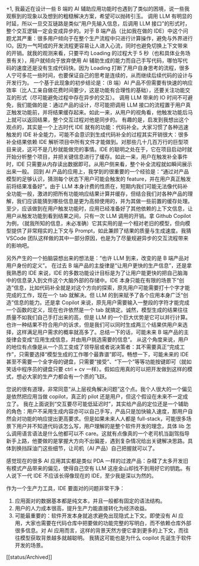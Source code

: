 +1, 我最近在设计一些 B 端的 AI 辅助应用功能时也遇到了类似的困境，说一些我观察到的现象以及想到的粗糙解决方案，希望可以抛砖引玉。
调用 LLM 有明显的时延，所以一旦交互链路是类似“用户先输入信息，后调用 LLM 接口”的形式时，整个交互逻辑一定会变成异步的。对于 B 端产品（比如我在做的 IDE）中这个问题尤其严重：很多用户倾向于在整个生产流程中只进行计算操作，避免与外界进行 IO。因为一气呵成的开发流程更容易让人进入心流，同时也避免切换上下文带来的开销。就我的观测来看，只要平均 Loading 的过程大于 5 秒（也和具体业务场景有关），用户就倾向于放弃使用 AI 辅助生成的能力而自己手写代码，哪怕写代码的速度还是没有生成代码快。因为 Loading 打断了用户自身思考的流程，很多人宁可多花一些时间，也要保证自己的思考是连续的，从而继续后续代码的设计与开发行为。
一个基于此现象的初步结论是：（B 端）AI 产品不但需要有快速的响应效率（比人工亲自做花费时间要少，这是功能有合理性的基础），还要关注功能交互的形式（尽可能避免过程中存在异步的交互）。
调用 LLM 带来的 IO 时间不可避免，我们能做的是：通过产品的设计，尽可能把调用 LLM 接口的流程置于用户真正触发功能前，并将结果缓存起来。如此一来，从用户的视角看，他触发功能后马上就可以返回结果，整个交互过程对他是同步的。
有趣的是，启发到我想出这个观点的，其实是一个上古时代 IDE 就有的功能：代码补全。大家习惯了各种迅速触发的 IDE 补全能力，可能不会意识到生成代码补全的过程其实开销很大：很多补全结果依赖 IDE 解析项目中所有文件才能做到。对那些几十几百万行的巨型项目来说，这可不是几秒就能做完的事情。IDE 的聪明之处在于，它在项目启动时就开始分析整个项目，并把关键信息进行了缓存。如此一来，用户在触发补全事件时，IDE 只需要从内存读出数据即可。从用户侧来看，整个补全流程就如瞬间展示出来一般。
回到 AI 产品的应用上，我学到的很重要的一个经验是：“通过对产品模型的足够认识，猜测每个状态下用户可能会触发的 feature，并在用户真正触发前将结果准备好”。由于 LLM 本身计费的性质在，短期内我们可能无法像代码补全功能一般，激进的把所有功能响应结果计算并缓存，但结合我们对各种产品的理解，我们应该能猜到哪些信息是更为高频使用的，并为其做一些前置的缓存处理。至少，应该做到在用户触发功能时，应用已经准备好了其他依赖的上下文信息，让用户从触发功能到看到结果之间，只有一次 LLM 调用的开销。拿 Github Copilot 为例，（就我所知的信息，未必准确）它其实用的是一个相对老旧的模型，但向模型提供了非常翔实的上下文与 Prompt，如此兼顾了结果的质量与生成速度。我猜 VSCode 团队这样做的其中一部分原因，也是为了尽量规避异步的交互流程带来的影响吧。

另外产生的一个拍脑袋想出来的想法是：“也许 LLM 到来，改变的是 B 端产品对用户身份的定义”。
在过去 B 端产品的主旋律是“让用户更快的生产信息”，还是拿我熟悉的 IDE 来说，IDE 的多数功能设计目标是为了让用户能更快的把自己脑海中的信息录入到文件这个大脑外部的存储中。IDE 本身只能在有限的场景下“创造”信息，比如代码补全就是对这个方向的探索，原先用户可能需要打十个字才能完成的工作，现在一个 tab 就解决。但 LLM 的到来赋予了各个应用本身广泛“创造”信息的能力。还是拿 Copilot 来说，原先用户需要输入一整段的字符才能完成一个函数的定义，现在也许依然是一个 tab 就搞定。诚然，模型生成的结果往往质量不如我们自己手打出来的高，但是 LLM 的一个巨大优势是它可以并行计算。也许一种结果不符合用户的诉求，但是我们可以同时生成两三个结果供用户来选择，这样满足用户需求的概率就高多了。总结一下的话，可能未来 B 端产品的主旋律会变成“应用生成信息，并由用户挑选需要的信息”。
从这个角度来说，用户的地位有点像是从一个员工变成了领导层或者说决策者：其不需要真正“完成工作”，只需要选择“模型生成的工作哪个最靠谱”即可。畅想一下，可能未来的 IDE 甚至不需要一个全字母的键盘，只需要“接受”、“下一个”等等功能按键即可（就如笑话中程序员的键盘只要 ctrl + cv 一样）。假如应用真的可以把开发做到这样的模式，想必大家的生产力都会有一个质的飞跃。

您说的很有道理，非常同意“从上层视角解决问题”这个点。我个人很大的一个偏见是依然把应用当做 copilot，真正的 pilot 还是用户，但这个假设在未来不一定成立了。
我在上面说到“交互要尽可能低延迟时”，其实给产品的定位还是一个辅助的角色：用户不采用生成内容亦可以自己手写，产品只是加快输入速度，那用户自然会对功能的响应提出更高要求。但是如果未来人人都是 full-stack，可能很多场景下用户并不知道代码该怎么写，用户理解的是整个软件开发的理念，具体 lib 怎么调用语言语法是什么他都可以不 care。这就有点像真的一个老司机当副驾指导新手上路，他要做的是掌握大方向不出偏差，遇到复杂情况给出关键解决思路。具体到换挡踩油门这些细节，让司机（AI 产品）自己把握就可以了。

感觉现在的很多 AI 应用其实都是类似 PDA 一样的过渡产品：杂糅了太多开发旧有模式产品带来的偏见，使得自己空有 LLM 这座金山却找不到用好它的钥匙。有人说下一代 IDE 不应该长得像现在的 IDE，至少我是深以为然的。

作为一个生产力工具，IDE 要面对的问题非常干净：
1. 应用面对的数据基本都是纯文本，并且一般都有固定的语法结构。
2. 用户的人力成本很高，提升生产力能直接转化为经济收益。
3. 可能最重要的：软件开发本身就追求避免出现隐式上下文。即使没有 AI 应用，大家也需要在代码仓库中把要做的功能完整的写明白，而不依赖仓库外部很多信息。对 AI 应用而言，这样的背景天然方便它拿到更多的上下文，而往往模型获取背景越多就越聪明。
我猜这可能也是为什么 copilot 先诞生于软件开发的场景。

[[status/Archived]]
